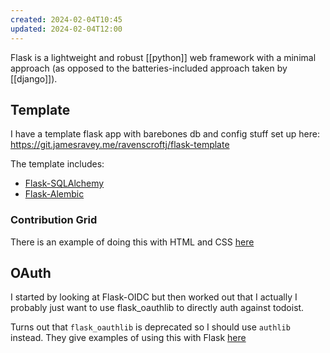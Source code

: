 ```yaml
---
created: 2024-02-04T10:45
updated: 2024-02-04T12:00
---
```

Flask is a lightweight and robust [[python]] web framework with a minimal approach (as opposed to the batteries-included approach taken by [[django]]).

## Template

I have a template flask app with barebones db and config stuff set up here: https://git.jamesravey.me/ravenscroftj/flask-template

The template includes:
 - [Flask-SQLAlchemy](https://flask-sqlalchemy.palletsprojects.com/en/3.1.x/quickstart/)
 - [Flask-Alembic](https://flask-alembic.readthedocs.io/en/stable/)

### Contribution Grid
There is an example of doing this with HTML and CSS [here](https://codepen.io/ire/pen/Legmwo/)

## OAuth

I started by looking at Flask-OIDC but then worked out that I actually I probably just want to use flask_oauthlib to directly auth against todoist.

Turns out that `flask_oauthlib` is deprecated so I should use `authlib` instead. They give examples of using this with Flask [here](https://docs.authlib.org/en/latest/client/flask.html)

